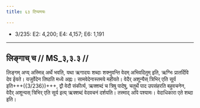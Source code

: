 ```yaml
---
title: ६३ टिप्पणयः

---
```

- 3/235: E2: 4,200; E4: 4,157; E6: 1,191

____________________________________________


## लिङ्गाच् च // MS_३,३.३ //

लिङ्गम् अप्य् अस्मिन्न् अर्थे भवति, यथा ऋगादयः शब्दाः शक्नुवन्ति वेदम् अभिवदितुम् इति, ऋग्भिः प्रातर्दिवि देव ईयते। यजुर्वेदेन तिष्ठति मध्ये अह्नः। सामवेदेनास्तमये महीयते। वेदैर् अशून्यैस् त्रिभिर् एति सूर्य इति+++({3/236})+++, द्वौ वेदौ संकीर्त्य, ऋक्शब्दं च त्रिषु पादेषु, चतुर्थे पाद उपसंहरति बहुवचनेन, वेदैर् अशून्यस् त्रिभिर् एति सूर्य इत्य् ऋक्शब्दं वेदवचनं दर्शयति। तस्माद् अपि पश्यामः। वेदाधिकारा एते शब्दा इति।
